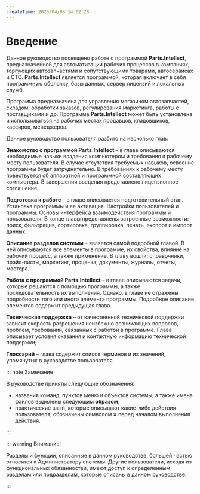 ```yaml
---
createTime: 2025/04/08 14:02:28
---
```


# Введение

Данное руководство посвящено работе с программой **Parts.Intellect**, предназначенной для автоматизации рабочих процессов в компаниях, торгующих автозапчастями и сопутствующими товарами, автосервисах и СТО. **Parts.Intellect** является программой, которая включает в себя программную оболочку, базы данных, сервер лицензий и локальных служб. 

Программа предназначена для управления магазином автозапчастей, складом, обработки заказов, регулирования маркетинга, работы с поставщиками и др. Программа **Parts.Intellect** может быть установлена и использоваться на рабочих местах продавцов, кладовщиков, кассиров, менеджеров.

Данное руководство пользователя разбито на несколько глав:

**Знакомство с программой Parts.Intellect** – в главе описываются необходимые навыки владения компьютером и требования к рабочему месту пользователя. В случае отсутствия требуемых навыков, освоение программы будет затруднительно. В требованиях к рабочему месту повествуется об аппаратной и программной составляющих компьютера. В завершении введения представлено лицензионное соглашение.

**Подготовка к работе** – в главе описывается подготовительный этап. Установка программы и ее активация. Настройки пользователей и программы. Основы интерфейса взаимодействия программы и пользователя. В конце главы представлены встроенные возможности: поиск, фильтрация, сортировка, группировка, печать, экспорт и импорт данных.

**Описание разделов системы** – является самой подробной главой. В ней описываются все элементы в программе, их свойства, влияние на рабочий процесс, а также применение. В главу вошли: справочники, прайс-листы, маркетинг, проценка, документы, журналы, отчеты, мастера.

**Работа с программой Parts.Intellect** – в главе описываются задачи, которые решаются с помощью программы, а также последовательность их выполнения. Однако, в главе не отражены подробности того или иного элемента программы. Подробное описание элементов содержит предыдущая глава.

**Техническая поддержка** – от качественной технической поддержки зависит скорость разрешения неизбежно возникающих вопросов, проблем, требований, связанных с работой в программе. Глава описывает условия оказания и контактную информацию технической поддержки;

**Глоссарий** – глава содержит список терминов и их значений, упомянутых в руководстве пользователя.

::: note Замечание

В руководстве приняты следующие обозначения:
- названия команд, пунктов меню и объектов системы, а также имена файлов выделены следующим **образом**;
- практические шаги, которые описывают какие-либо действия пользователя, обозначены символом **»** перед началом выполнения действия.

:::

::: warning Внимание!

Разделы и функции, описанные в данном руководстве, большей частью относятся к Администратору системы. Другие пользователи, исходя из функциональных обязанностей, имеют доступ к определенным разделам или подразделам, которые описаны в данном руководстве.

:::